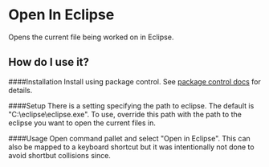 Open In Eclipse
===============

Opens the current file being worked on in Eclipse. 

## How do I use it?

####Installation
Install using package control. See [package control docs](https://packagecontrol.io/docs/usage) for details.

####Setup
There is a setting specifying the path to eclipse. The default is "C:\\eclipse\\eclipse.exe". To use, override this path with the path to the eclipse you want to open the current files in. 

####Usage
Open command pallet and select "Open in Eclipse". This can also be mapped to a keyboard shortcut but it was intentionally not done to avoid shortbut collisions since. 